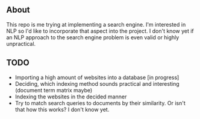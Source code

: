 ## About
This repo is me trying at implementing a search engine. I'm interested in NLP so I'd like to incorporate that aspect into the project.
I don't know yet if an NLP approach to the search engine problem is even valid or highly unpractical.

## TODO
- Importing a high amount of websites into a database [in progress]
- Deciding, which indexing method sounds practical and interesting (document term matrix maybe)
- Indexing the websites in the decided manner
- Try to match search queries to documents by their similarity. Or isn't that how this works? I don't know yet. 
